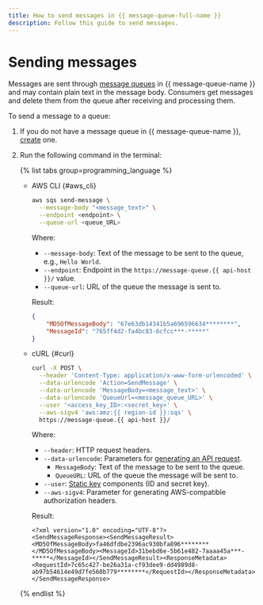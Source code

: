 ```yaml
---
title: How to send messages in {{ message-queue-full-name }}
description: Follow this guide to send messages.
---
```


# Sending messages

Messages are sent through [message queues](../concepts/queue.md) in {{ message-queue-name }} and may contain plain text in the message body. Consumers get messages and delete them from the queue after receiving and processing them.

To send a message to a queue:

1. If you do not have a message queue in {{ message-queue-name }}, [create](message-queue-new-queue.md) one.
1. Run the following command in the terminal:

   {% list tabs group=programming_language %}

   - AWS CLI {#aws_cli}

      ```bash
      aws sqs send-message \
        --message-body "<message_text>" \
        --endpoint <endpoint> \
        --queue-url <queue_URL>
      ```

      Where:

      * `--message-body`: Text of the message to be sent to the queue, e.g., `Hello World`.
      * `--endpoint`: Endpoint in the `https://message-queue.{{ api-host }}/` value.
      * `--queue-url`: URL of the queue the message is sent to.

      Result:

      ```json
      {
          "MD5OfMessageBody": "67e63db14341b5a696596634********",
          "MessageId": "765ff4d2-fa4bc83-6cfcc***-*****"
      }
      ```

   - cURL {#curl}

      ```bash
      curl -X POST \
        --header 'Content-Type: application/x-www-form-urlencoded' \
        --data-urlencode 'Action=SendMessage' \
        --data-urlencode 'MessageBody=<message_text>' \
        --data-urlencode 'QueueUrl=<message_queue_URL>' \
        --user '<access_key_ID>:<secret_key>' \
        --aws-sigv4 'aws:amz:{{ region-id }}:sqs' \
        https://message-queue.{{ api-host }}/
      ```

      Where:

      * `--header`: HTTP request headers.
      * `--data-urlencode`: Parameters for [generating an API request](../api-ref/index.md).
         * `MessageBody`: Text of the message to be sent to the queue.
         * `QueueURL`: URL of the queue the message will be sent to.
      * `--user`: [Static key](../../iam/concepts/authorization/access-key.md) components (ID and secret key).
      * `--aws-sigv4`: Parameter for generating AWS-compatible authorization headers.

      Result:

      ```text
      <?xml version="1.0" encoding="UTF-8"?>
      <SendMessageResponse><SendMessageResult><MD5OfMessageBody>fa46dfdbe2396ac930bfa896********</MD5OfMessageBody><MessageId>31bebd6e-5b61e482-7aaaa45a***-*****</MessageId></SendMessageResult><ResponseMetadata><RequestId>7c65c427-be26a31a-cf93dee9-dd4989d8-ab97b54614e49d7fe560b779********</RequestId></ResponseMetadata></SendMessageResponse>
      ```

   {% endlist %}
